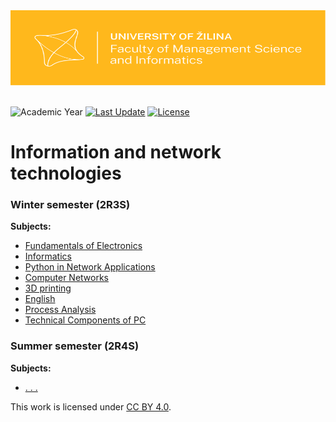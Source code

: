 <a href="https://www.fri.uniza.sk/" target="_blank">
  <img width="100%" height="120" src="https://raw.githubusercontent.com/bksivn/Hello/main/Logo_FRI_UNIZA_horizontalne_farebne_s_pozadim_s_ochrannou_zonou_EN.svg">
</a>

<br/>
<br/>



![Academic Year](https://img.shields.io/static/v1?label=Academic%20Year&message=2021/2022&color=ffb81c&style=flat-square "Academic Year: 2021/2022")
[![Last Update](https://img.shields.io/github/last-commit/bksivn/Hello/main?label=Last%20Update&color=ffb81c&style=flat-square "Last Update")](#!)
[![License](https://img.shields.io/static/v1?label=License&message=CC%20BY%204.0&color=lightgray&style=flat-square "License: CC BY 4.0")](http://creativecommons.org/licenses/by/4.0/)



# Information and network technologies


### Winter semester (2R3S)

**Subjects:**
- [Fundamentals of Electronics](#!)
- [Informatics](#!)
- [Python in Network Applications](#!)
- [Computer Networks](#!)
- [3D printing](#!)
- [English](#!)
- [Process Analysis](#!)
- [Technical Components of PC](#!)


### Summer semester (2R4S)

**Subjects:**
- [. . .](#!)


<p>This work is licensed under
  <a href="http://creativecommons.org/licenses/by/4.0/"target="_blank">CC BY 4.0</a>.
</p>

